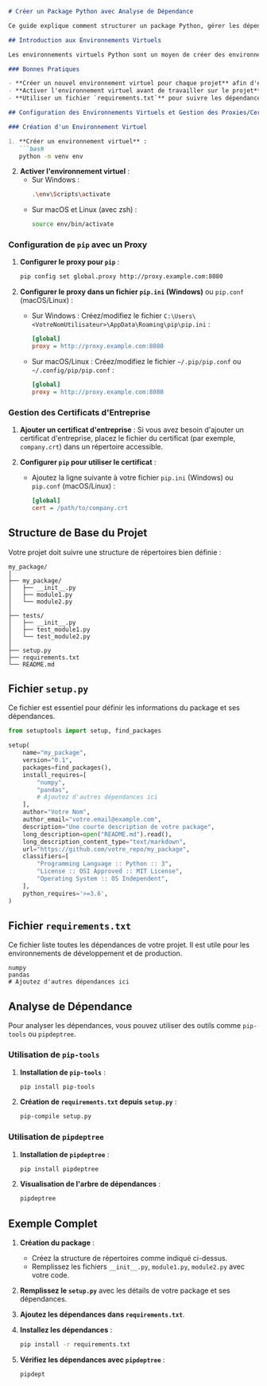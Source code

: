 

```markdown
# Créer un Package Python avec Analyse de Dépendance

Ce guide explique comment structurer un package Python, gérer les dépendances et effectuer des analyses de dépendance. Il inclut également des instructions sur la configuration des environnements virtuels et des paramètres Git essentiels.

## Introduction aux Environnements Virtuels

Les environnements virtuels Python sont un moyen de créer des environnements isolés pour vos projets, ce qui permet de gérer les dépendances spécifiques à chaque projet sans conflit avec les autres projets. C'est une bonne pratique de toujours utiliser un environnement virtuel pour chaque nouveau projet.

### Bonnes Pratiques

- **Créer un nouvel environnement virtuel pour chaque projet** afin d'éviter les conflits de dépendances.
- **Activer l'environnement virtuel avant de travailler sur le projet**.
- **Utiliser un fichier `requirements.txt`** pour suivre les dépendances de votre projet.

## Configuration des Environnements Virtuels et Gestion des Proxies/Certificats

### Création d'un Environnement Virtuel

1. **Créer un environnement virtuel** :
   ```bash
   python -m venv env
   ```

2. **Activer l'environnement virtuel** :
   - Sur Windows :
     ```bash
     .\env\Scripts\activate
     ```
   - Sur macOS et Linux (avec zsh) :
     ```bash
     source env/bin/activate
     ```

### Configuration de `pip` avec un Proxy

1. **Configurer le proxy pour `pip`** :
   ```bash
   pip config set global.proxy http://proxy.example.com:8080
   ```

2. **Configurer le proxy dans un fichier `pip.ini` (Windows)** ou `pip.conf` (macOS/Linux) :
   - Sur Windows :
     Créez/modifiez le fichier `C:\Users\<VotreNomUtilisateur>\AppData\Roaming\pip\pip.ini` :
     ```ini
     [global]
     proxy = http://proxy.example.com:8080
     ```

   - Sur macOS/Linux :
     Créez/modifiez le fichier `~/.pip/pip.conf` ou `~/.config/pip/pip.conf` :
     ```ini
     [global]
     proxy = http://proxy.example.com:8080
     ```

### Gestion des Certificats d'Entreprise

1. **Ajouter un certificat d'entreprise** :
   Si vous avez besoin d'ajouter un certificat d'entreprise, placez le fichier du certificat (par exemple, `company.crt`) dans un répertoire accessible.

2. **Configurer `pip` pour utiliser le certificat** :
   - Ajoutez la ligne suivante à votre fichier `pip.ini` (Windows) ou `pip.conf` (macOS/Linux) :
     ```ini
     [global]
     cert = /path/to/company.crt
     ```

## Structure de Base du Projet

Votre projet doit suivre une structure de répertoires bien définie :

```
my_package/
│
├── my_package/
│   ├── __init__.py
│   ├── module1.py
│   └── module2.py
│
├── tests/
│   ├── __init__.py
│   ├── test_module1.py
│   └── test_module2.py
│
├── setup.py
├── requirements.txt
└── README.md
```

## Fichier `setup.py`

Ce fichier est essentiel pour définir les informations du package et ses dépendances.

```python
from setuptools import setup, find_packages

setup(
    name="my_package",
    version="0.1",
    packages=find_packages(),
    install_requires=[
        "numpy",
        "pandas",
        # Ajoutez d'autres dépendances ici
    ],
    author="Votre Nom",
    author_email="votre.email@example.com",
    description="Une courte description de votre package",
    long_description=open("README.md").read(),
    long_description_content_type="text/markdown",
    url="https://github.com/votre_repo/my_package",
    classifiers=[
        "Programming Language :: Python :: 3",
        "License :: OSI Approved :: MIT License",
        "Operating System :: OS Independent",
    ],
    python_requires='>=3.6',
)
```

## Fichier `requirements.txt`

Ce fichier liste toutes les dépendances de votre projet. Il est utile pour les environnements de développement et de production.

```
numpy
pandas
# Ajoutez d'autres dépendances ici
```

## Analyse de Dépendance

Pour analyser les dépendances, vous pouvez utiliser des outils comme `pip-tools` ou `pipdeptree`.

### Utilisation de `pip-tools`

1. **Installation de `pip-tools`** :
   ```bash
   pip install pip-tools
   ```

2. **Création de `requirements.txt` depuis `setup.py`** :
   ```bash
   pip-compile setup.py
   ```

### Utilisation de `pipdeptree`

1. **Installation de `pipdeptree`** :
   ```bash
   pip install pipdeptree
   ```

2. **Visualisation de l'arbre de dépendances** :
   ```bash
   pipdeptree
   ```

## Exemple Complet

1. **Création du package** :
   - Créez la structure de répertoires comme indiqué ci-dessus.
   - Remplissez les fichiers `__init__.py`, `module1.py`, `module2.py` avec votre code.

2. **Remplissez le `setup.py`** avec les détails de votre package et ses dépendances.

3. **Ajoutez les dépendances dans `requirements.txt`**.

4. **Installez les dépendances** :
   ```bash
   pip install -r requirements.txt
   ```

5. **Vérifiez les dépendances avec `pipdeptree`** :
   ```bash
   pipdept